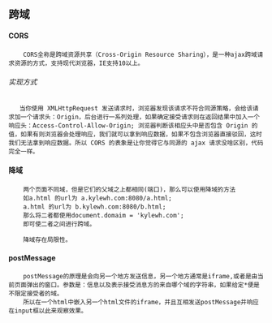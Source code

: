 ## 跨域

#### CORS
        CORS全称是跨域资源共享（Cross-Origin Resource Sharing），是一种ajax跨域请求资源的方式，支持现代浏览器，IE支持10以上。
###### 实现方式
       当你使用 XMLHttpRequest 发送请求时，浏览器发现该请求不符合同源策略，会给该请求加一个请求头：Origin，后台进行一系列处理，如果确定接受请求则在返回结果中加入一个响应头：Access-Control-Allow-Origin; 浏览器判断该相应头中是否包含 Origin 的值，如果有则浏览器会处理响应，我们就可以拿到响应数据，如果不包含浏览器直接驳回，这时我们无法拿到响应数据。所以 CORS 的表象是让你觉得它与同源的 ajax 请求没啥区别，代码完全一样。

#### 降域
        两个页面不同域，但是它们的父域之上都相同(端口)，那么可以使用降域的方法
        如a.html 的url为 a.kylewh.com:8080/a.html;
        a.html 的url为 b.kylewh.com:8080/b.html;
        那么将二者都使用document.domaim = 'kylewh.com';
        即可使二者之间进行跨域。

        降域存在局限性。


#### postMessage
        postMessage的原理是会向另一个地方发送信息，另一个地方通常是iframe,或者是由当前页面弹出的窗口。参数是：信息以及表示接受消息方的来自哪个域的字符串，如果给定*便是不限定接受者的域。
        所以在一个html中嵌入另一个html文件的iframe，并且互相发送postMessage并响应在input框以此来观察效果。
